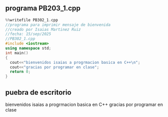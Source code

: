 ## programa PB203_1.cpp

``` cpp
%%writefile PB302_1.cpp
//programa para imprimir mensaje de bienvenida
//creado por Isaias Martinez Ruiz
//fecha: 15/sep/2025
//PB302_1.cpp
#include <iostream>
using namespace std;
int main()
{
  cout<<"bienvenidos isaias a progrmacion basica en C++\n";
  cout<<"gracias por programar en clase";
  return 0;
}
```
## puebra de escritorio
bienvenidos isaias a progrmacion basica en C++
gracias por programar en clase

